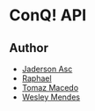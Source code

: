 <!-- <p align="center">
   <a href="https://github.com/MarGGet/conq-api">
     <img src="assets/logo.png" alt="ConQ! API" title="ConQ! API" width="250px">
   </a>
</p>

----------------- -->

# ConQ! API


## Author

- [Jaderson Asc]()  
- [Raphael](https://www.linkedin.com/in/raphaelv619/)  
- [Tomaz Macedo](https://github.com/tomazalexandre)  
- [Wesley Mendes](https://github.com/WesGtoX)  
